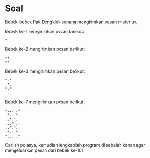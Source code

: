 # Soal
Bebek-bebek Pak Dengklek senang mengirimkan pesan misterius.

Bebek ke-1 mengirimkan pesan berikut:

```
*
```

Bebek ke-2 mengirimkan pesan berikut:

```
**
**
```

Bebek ke-3 mengirimkan pesan berikut:

```
*.*
.*.
*.*
...
```

Bebek ke-7 mengirimkan pesan berikut:
```
*.....*
.*...*.
..*.*..
...*...
..*.*..
.*...*.
*.....*
```

Carilah polanya, kemudian lengkapilah program di sebelah kanan agar mengeluarkan pesan dari bebek ke-10!